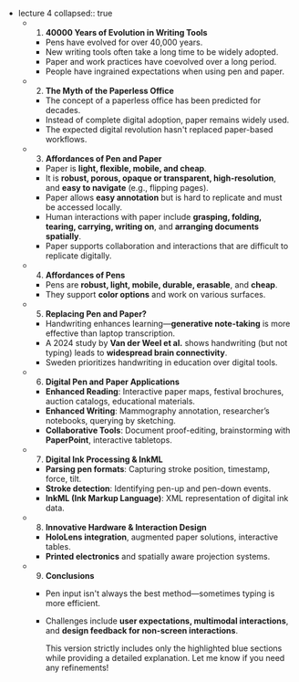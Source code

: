 - lecture 4
  collapsed:: true
	- 1. **40000 Years of Evolution in Writing Tools**
		- Pens have evolved for over 40,000 years.
		- New writing tools often take a long time to be widely adopted.
		- Paper and work practices have coevolved over a long period.
		- People have ingrained expectations when using pen and paper.
	- 2. **The Myth of the Paperless Office**
		- The concept of a paperless office has been predicted for decades.
		- Instead of complete digital adoption, paper remains widely used.
		- The expected digital revolution hasn't replaced paper-based workflows.
	- 3. **Affordances of Pen and Paper**
		- Paper is **light, flexible, mobile, and cheap**.
		- It is **robust, porous, opaque or transparent, high-resolution**, and **easy to navigate** (e.g., flipping pages).
		- Paper allows **easy annotation** but is hard to replicate and must be accessed locally.
		- Human interactions with paper include **grasping, folding, tearing, carrying, writing on**, and **arranging documents spatially**.
		- Paper supports collaboration and interactions that are difficult to replicate digitally.
	- 4. **Affordances of Pens**
		- Pens are **robust, light, mobile, durable, erasable**, and **cheap**.
		- They support **color options** and work on various surfaces.
	- 5. **Replacing Pen and Paper?**
		- Handwriting enhances learning—**generative note-taking** is more effective than laptop transcription.
		- A 2024 study by **Van der Weel et al.** shows handwriting (but not typing) leads to **widespread brain connectivity**.
		- Sweden prioritizes handwriting in education over digital tools.
	- 6. **Digital Pen and Paper Applications**
		- **Enhanced Reading**: Interactive paper maps, festival brochures, auction catalogs, educational materials.
		- **Enhanced Writing**: Mammography annotation, researcher’s notebooks, querying by sketching.
		- **Collaborative Tools**: Document proof-editing, brainstorming with **PaperPoint**, interactive tabletops.
	- 7. **Digital Ink Processing & InkML**
		- **Parsing pen formats**: Capturing stroke position, timestamp, force, tilt.
		- **Stroke detection**: Identifying pen-up and pen-down events.
		- **InkML (Ink Markup Language)**: XML representation of digital ink data.
	- 8. **Innovative Hardware & Interaction Design**
		- **HoloLens integration**, augmented paper solutions, interactive tables.
		- **Printed electronics** and spatially aware projection systems.
	- 9. **Conclusions**
		- Pen input isn't always the best method—sometimes typing is more efficient.
		- Challenges include **user expectations, multimodal interactions**, and **design feedback for non-screen interactions**.
		  
		  This version strictly includes only the highlighted blue sections while providing a detailed explanation. Let me know if you need any refinements!